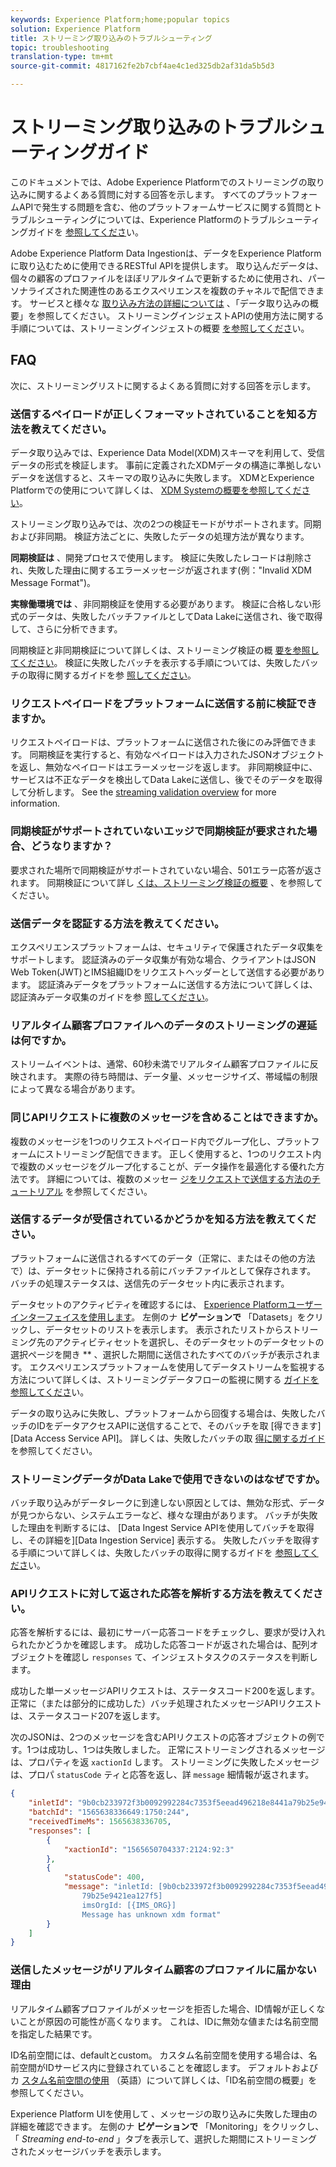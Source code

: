 ```yaml
---
keywords: Experience Platform;home;popular topics
solution: Experience Platform
title: ストリーミング取り込みのトラブルシューティング
topic: troubleshooting
translation-type: tm+mt
source-git-commit: 4817162fe2b7cbf4ae4c1ed325db2af31da5b5d3

---
```



# ストリーミング取り込みのトラブルシューティングガイド

このドキュメントでは、Adobe Experience Platformでのストリーミングの取り込みに関するよくある質問に対する回答を示します。 すべてのプラットフォームAPIで発生する問題を含む、他のプラットフォームサービスに関する質問とトラブルシューティングについては、Experience Platformのトラブルシューティングガイドを [参照してくださ](../../landing/troubleshooting.md)い。

Adobe Experience Platform Data Ingestionは、データをExperience Platformに取り込むために使用できるRESTful APIを提供します。 取り込んだデータは、個々の顧客のプロファイルをほぼリアルタイムで更新するために使用され、パーソナライズされた関連性のあるエクスペリエンスを複数のチャネルで配信できます。 サービスと様々な [取り込み方法の詳細については](../home.md) 、「データ取り込みの概要」を参照してください。 ストリーミングインジェストAPIの使用方法に関する手順については、ストリーミングインジェストの概要 [を参照してくださ](../streaming-ingestion/overview.md)い。

## FAQ

次に、ストリーミングリストに関するよくある質問に対する回答を示します。

### 送信するペイロードが正しくフォーマットされていることを知る方法を教えてください。

データ取り込みでは、Experience Data Model(XDM)スキーマを利用して、受信データの形式を検証します。 事前に定義されたXDMデータの構造に準拠しないデータを送信すると、スキーマの取り込みに失敗します。 XDMとExperience Platformでの使用について詳しくは、 [XDM Systemの概要を参照してください](../../xdm/home.md)。

ストリーミング取り込みでは、次の2つの検証モードがサポートされます。同期および非同期。 検証方法ごとに、失敗したデータの処理方法が異なります。

**同期検証は** 、開発プロセスで使用します。 検証に失敗したレコードは削除され、失敗した理由に関するエラーメッセージが返されます(例：&quot;Invalid XDM Message Format&quot;)。

**実稼働環境では** 、非同期検証を使用する必要があります。 検証に合格しない形式のデータは、失敗したバッチファイルとしてData Lakeに送信され、後で取得して、さらに分析できます。

同期検証と非同期検証について詳しくは、ストリーミング検証の概 [要を参照してください](../quality/streaming-validation.md)。 検証に失敗したバッチを表示する手順については、失敗したバッチの取得に関するガイドを参 [照してください](../quality/retrieve-failed-batches.md)。

### リクエストペイロードをプラットフォームに送信する前に検証できますか。

リクエストペイロードは、プラットフォームに送信された後にのみ評価できます。 同期検証を実行すると、有効なペイロードは入力されたJSONオブジェクトを返し、無効なペイロードはエラーメッセージを返します。 非同期検証中に、サービスは不正なデータを検出してData Lakeに送信し、後でそのデータを取得して分析します。 See the [streaming validation overview](../quality/streaming-validation.md) for more information.

### 同期検証がサポートされていないエッジで同期検証が要求された場合、どうなりますか？

要求された場所で同期検証がサポートされていない場合、501エラー応答が返されます。 同期検証について詳し [くは、ストリーミング検証の概要](../quality/streaming-validation.md) 、を参照してください。

### 送信データを認証する方法を教えてください。

エクスペリエンスプラットフォームは、セキュリティで保護されたデータ収集をサポートします。 認証済みのデータ収集が有効な場合、クライアントはJSON Web Token(JWT)とIMS組織IDをリクエストヘッダーとして送信する必要があります。 認証済みデータをプラットフォームに送信する方法について詳しくは、認証済みデータ収集のガイドを参 [照してください](../tutorials/create-authenticated-streaming-connection.md)。

### リアルタイム顧客プロファイルへのデータのストリーミングの遅延は何ですか。

ストリームイベントは、通常、60秒未満でリアルタイム顧客プロファイルに反映されます。 実際の待ち時間は、データ量、メッセージサイズ、帯域幅の制限によって異なる場合があります。

### 同じAPIリクエストに複数のメッセージを含めることはできますか。

複数のメッセージを1つのリクエストペイロード内でグループ化し、プラットフォームにストリーミング配信できます。 正しく使用すると、1つのリクエスト内で複数のメッセージをグループ化することが、データ操作を最適化する優れた方法です。 詳細については、複数のメッセー [ジをリクエストで送信する方法のチュートリアル](../tutorials/streaming-multiple-messages.md) を参照してください。

### 送信するデータが受信されているかどうかを知る方法を教えてください。

プラットフォームに送信されるすべてのデータ（正常に、またはその他の方法で）は、データセットに保持される前にバッチファイルとして保存されます。 バッチの処理ステータスは、送信先のデータセット内に表示されます。

データセットのアクティビティを確認するには、 [Experience Platformユーザーインターフェイスを使用します](https://platform.adobe.com)。 左側のナ **ビゲーションで** 「Datasets」をクリックし、データセットのリストを表示します。 表示されたリストからストリーミング先のアクティビティセットを選択し、そのデータセットのデータセットの選択ページを開き ** 、選択した期間に送信されたすべてのバッチが表示されます。 エクスペリエンスプラットフォームを使用してデータストリームを監視する方法について詳しくは、ストリーミングデータフローの監視に関する [ガイドを参照してくださ](../quality/monitor-data-flows.md)い。

データの取り込みに失敗し、プラットフォームから回復する場合は、失敗したバッチのIDをデータアクセスAPIに送信することで、そのバッチを取 [得できます][Data Access Service API]。 詳しくは、失敗したバッチの取 [得に関するガイド](../quality/retrieve-failed-batches.md) を参照してください。

### ストリーミングデータがData Lakeで使用できないのはなぜですか。

バッチ取り込みがデータレークに到達しない原因としては、無効な形式、データが見つからない、システムエラーなど、様々な理由があります。 バッチが失敗した理由を判断するには、 [Data Ingest Service APIを使用してバッチを取得し、その詳細を][Data Ingestion Service] 表示する。 失敗したバッチを取得する手順について詳しくは、失敗したバッチの取得に関するガイドを [参照してくださ](../quality/retrieve-failed-batches.md)い。

### APIリクエストに対して返された応答を解析する方法を教えてください。

応答を解析するには、最初にサーバー応答コードをチェックし、要求が受け入れられたかどうかを確認します。 成功した応答コードが返された場合は、配列オブジェクトを確認し `responses` て、インジェストタスクのステータスを判断します。

成功した単一メッセージAPIリクエストは、ステータスコード200を返します。 正常に（または部分的に成功した）バッチ処理されたメッセージAPIリクエストは、ステータスコード207を返します。

次のJSONは、2つのメッセージを含むAPIリクエストの応答オブジェクトの例です。1つは成功し、1つは失敗しました。 正常にストリーミングされるメッセージは、プロパティを返 `xactionId` します。 ストリーミングに失敗したメッセージは、プロパ `statusCode` ティと応答を返し、詳 `message` 細情報が返されます。

```JSON
{
    "inletId": "9b0cb233972f3b0092992284c7353f5eead496218e8441a79b25e9421ea127f5",
    "batchId": "1565638336649:1750:244",
    "receivedTimeMs": 1565638336705,
    "responses": [
        {
            "xactionId": "1565650704337:2124:92:3"
        },
        {
            "statusCode": 400,
            "message": "inletId: [9b0cb233972f3b0092992284c7353f5eead496218e8441a
                79b25e9421ea127f5] 
                imsOrgId: [{IMS_ORG}] 
                Message has unknown xdm format"
        }
    ]
}
```

### 送信したメッセージがリアルタイム顧客のプロファイルに届かない理由

リアルタイム顧客プロファイルがメッセージを拒否した場合、ID情報が正しくないことが原因の可能性が高くなります。 これは、IDに無効な値または名前空間を指定した結果です。

ID名前空間には、defaultとcustom。 カスタム名前空間を使用する場合は、名前空間がIDサービス内に登録されていることを確認します。 デフォルトおよびカ [スタム名前空間の使用](../../identity-service/namespaces.md) （英語）について詳しくは、「ID名前空間の概要」を参照してください。

Experience Platform UIを使用して [](https://platform.adobe.com) 、メッセージの取り込みに失敗した理由の詳細を確認できます。 左側のナ **ビゲーションで** 「Monitoring」をクリックし、「 _Streaming end-to-end_ 」タブを表示して、選択した期間にストリーミングされたメッセージバッチを表示します。